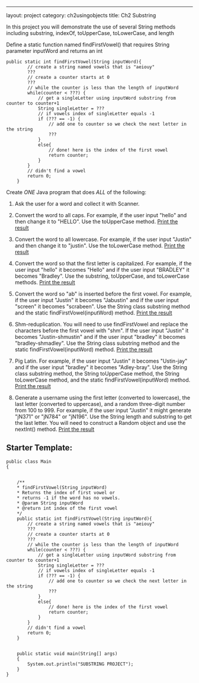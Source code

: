 ---
layout: project
category: ch2usingobjects
title: Ch2 Substring


In this project you will demonstrate the use of several String methods including substring, indexOf, toUpperCase, toLowerCase, and length



Define a static function named findFirstVowel() that requires String parameter inputWord and returns an int

```
public static int findFirstVowel(String inputWord){
        // create a string named vowels that is "aeiouy"
        ???
        // create a counter starts at 0
        ???
        // while the counter is less than the length of inputWord
        while(counter < ???) {
            // get a singleLetter using inputWord substring from counter to counter+1
            String singleLetter = ???
            // if vowels index of singleLetter equals -1
            if (??? == -1) {
                // add one to counter so we check the next letter in the string
                ???
            }
            else{
                // done! here is the index of the first vowel
                return counter;
            }
        }
        // didn't find a vowel
        return 0;
    }
```


Create *ONE* Java program that does *ALL* of the following:

1. Ask the user for a word and collect it with Scanner.

1. Convert the word to all caps. For example, if the user input "hello" and then change it to "HELLO". Use the toUpperCase method. <ins>Print the result</ins>

1. Convert the word to all lowercase. For example, if the user input "Justin" and then change it to "justin". Use the toLowerCase method. <ins>Print the result</ins>

1. Convert the word so that the first letter is capitalized. For example, if the user input "hello" it becomes "Hello" and if the user input "BRADLEY" it becomes "Bradley". Use the substring, toUpperCase, and toLowerCase methods. <ins>Print the result</ins>

1. Convert the word so "ab" is inserted before the first vowel. For example, if the user input "Justin" it becomes "Jabustin" and if the user input "screen" it becomes "scrabeen". Use the String class substring method and the static findFirstVowel(inputWord) method. <ins>Print the result</ins>

1. Shm-reduplication. You will need to use findFirstVowel and replace the characters before the first vowel with "shm". If the user input "Justin" it becomes "Justin-shmustin" and if the user input "bradley" it becomes "bradley-shmadley". Use the String class substring method and the static findFirstVowel(inputWord) method. <ins>Print the result</ins>

1. Pig Latin. For example, if the user input "Justin" it becomes "Ustin-jay" and if the user input "bradley" it becomes "Adley-bray". Use the String class substring method, the String toUpperCase method, the String toLowerCase method, and the static findFirstVowel(inputWord) method. <ins>Print the result</ins>

1. Generate a username using the first letter (converted to lowercase), the last letter (converted to uppercase), and a random three-digit number from 100 to 999. For example, if the user input "Justin" it might generate "jN371" or "jN784" or "jN196". Use the String length and substring to get the last letter. You will need to construct a Random object and use the nextInt() method. <ins>Print the result</ins>



## Starter Template:
```
public class Main
{
    

    /**
    * findFirstVowel(String inputWord)
    * Returns the index of first vowel or
    * returns -1 if the word has no vowels.
    * @param String inputWord
    * @return int index of the first vowel
    */
    public static int findFirstVowel(String inputWord){
        // create a string named vowels that is "aeiouy"
        ???
        // create a counter starts at 0
        ???
        // while the counter is less than the length of inputWord
        while(counter < ???) {
            // get a singleLetter using inputWord substring from counter to counter+1
            String singleLetter = ???
            // if vowels index of singleLetter equals -1
            if (??? == -1) {
                // add one to counter so we check the next letter in the string
                ???
            }
            else{
                // done! here is the index of the first vowel
                return counter;
            }
        }
        // didn't find a vowel
        return 0;
    }


    public static void main(String[] args)
    {
        System.out.println("SUBSTRING PROJECT");
    }
}
```
